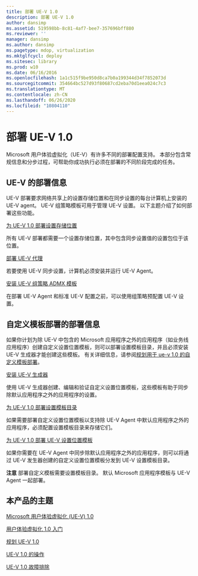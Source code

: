 ```yaml
---
title: 部署 UE-V 1.0
description: 部署 UE-V 1.0
author: dansimp
ms.assetid: 519598bb-8c81-4af7-bee7-357696bff880
ms.reviewer: ''
manager: dansimp
ms.author: dansimp
ms.pagetype: mdop, virtualization
ms.mktglfcycl: deploy
ms.sitesec: library
ms.prod: w10
ms.date: 06/16/2016
ms.openlocfilehash: 1a1c515f9be950d8ca7b0a199344d34f7852073d
ms.sourcegitcommit: 354664bc527d93f80687cd2eba70d1eea024c7c3
ms.translationtype: MT
ms.contentlocale: zh-CN
ms.lasthandoff: 06/26/2020
ms.locfileid: "10804110"
---
```

# 部署 UE-V 1.0


Microsoft 用户体验虚拟化（UE-V）有许多不同的部署配置支持。 本部分包含常规信息和分步过程，可帮助你成功执行必须在部署的不同阶段完成的任务。

## UE-V 的部署信息


UE-V 部署要求网络共享上的设置存储位置和在同步设置的每台计算机上安装的 UE-V agent。 UE-V 组策略模板可用于管理 UE-V 设置。 以下主题介绍了如何部署这些功能。

[为 UE-V 1.0 部署设置存储位置](deploying-the-settings-storage-location-for-ue-v-10.md)

所有 UE-V 部署都需要一个设置存储位置，其中包含同步设置值的设置包位于该位置。

[部署 UE-V 代理](deploying-the-ue-v-agent.md)

若要使用 UE-V 同步设置，计算机必须安装并运行 UE-V Agent。

[安装 UE-V 组策略 ADMX 模板](installing-the-ue-v-group-policy-admx-templates.md)

在部署 UE-V Agent 和标准 UE-V 配置之前，可以使用组策略预配置 UE-V 设置。

## 自定义模板部署的部署信息


如果你计划为除 UE-V 中包含的 Microsoft 应用程序之外的应用程序（如业务线应用程序）创建自定义设置位置模板，则可以部署设置模板目录，并且必须安装 UE-V 生成器才能创建这些模板。 有关详细信息，请参阅[规划用于 ue-v 1.0 的自定义模板部署](planning-for-custom-template-deployment-for-ue-v-10.md)。

[安装 UE-V 生成器](installing-the-ue-v-generator.md)

使用 UE-V 生成器创建、编辑和验证自定义设置位置模板，这些模板有助于同步除默认应用程序之外的应用程序的设置。

[为 UE-V 1.0 部署设置模板目录](deploying-the-settings-template-catalog-for-ue-v-10.md)

如果需要部署自定义设置位置模板以支持除 UE-V Agent 中默认应用程序之外的应用程序，必须配置设置模板目录来存储它们。

[为 UE-V 1.0 部署 UE-V 设置位置模板](deploying-ue-v-settings-location-templates-for-ue-v-10.md)

如果你需要在 UE-V Agent 中同步除默认应用程序之外的应用程序，则可以将通过 UE-V 发生器创建的自定义设置位置模板分发到 UE-V 设置模板目录。

**注意** 部署自定义模板需要设置模板目录。 默认 Microsoft 应用程序模板与 UE-V Agent 一起部署。

 

## 本产品的主题


[Microsoft 用户体验虚拟化 (UE-V) 1.0](index.md)

[用户体验虚拟化 1.0 入门](getting-started-with-user-experience-virtualization-10.md)

[规划 UE-V 1.0](planning-for-ue-v-10.md)

[UE-V 1.0 的操作](operations-for-ue-v-10.md)

[UE-V 1.0 故障排除](troubleshooting-ue-v-10.md)

 

 





